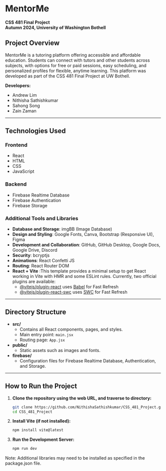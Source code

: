 # **MentorMe**  
**CSS 481 Final Project**  
**Autumn 2024, University of Washington Bothell**  

## **Project Overview**  
MentorMe is a tutoring platform offering accessible and affordable education. Students can connect with tutors and other students across subjects, with options for free or paid sessions, easy scheduling, and personalized profiles for flexible, anytime learning. This platform was developed as part of the CSS 481 Final Project at UW Bothell.  

**Developers:**  
- Andrew Lim  
- Nithisha Sathishkumar  
- Sahong Song  
- Zain Zaman  

---

## **Technologies Used**  

### **Frontend**  
- React  
- HTML  
- CSS  
- JavaScript  

### **Backend**  
- Firebase Realtime Database  
- Firebase Authentication  
- Firebase Storage  

### **Additional Tools and Libraries**  
- **Database and Storage**: imgBB (Image Database)  
- **Design and Styling**: Google Fonts, Canva, Bootstrap (Responsive UI), Figma  
- **Development and Collaboration**: GitHub, GitHub Desktop, Google Docs, Google Drive, Discord  
- **Security**: bcryptjs  
- **Animations**: React Confetti JS  
- **Routing**: React Router DOM
- **React + Vite** :This template provides a minimal setup to get React working in Vite with HMR and some ESLint rules. Currently, two official plugins are available:
    - [@vitejs/plugin-react](https://github.com/vitejs/vite-plugin-react/blob/main/packages/plugin-react/README.md) uses [Babel](https://babeljs.io/) for Fast Refresh
    - [@vitejs/plugin-react-swc](https://github.com/vitejs/vite-plugin-react-swc) uses [SWC](https://swc.rs/) for Fast Refresh

---

## **Directory Structure**  

- **src/**  
  - Contains all React components, pages, and styles.  
  - Main entry point: `main.jsx`
  - Routing page: `App.jsx`
- **public/**  
  - Static assets such as images and fonts.  
- **firebase/**  
  - Configuration files for Firebase Realtime Database, Authentication, and Storage.  

---

## **How to Run the Project**  
1. **Clone the repository using the web URL, and traverse to directory:**
   ```bash  
   git clone https://github.com/NithishaSathishkumar/CSS_481_Project.git
   cd CSS_481_Project
   ```
2. **Install Vite (if not installed):**
   ```bash  
   npm install vite@latest  
   ```
3. **Run the Development Server:**
   ```bash  
   npm run dev 
   ```
Note: Additional libraries may need to be installed as specified in the package.json file.
